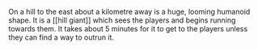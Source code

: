 On a hill to the east about a kilometre away is a huge, looming humanoid shape.
It is a [[hill giant]] which sees the players and begins running towards them.
It takes about 5 minutes for it to get to the players unless they can find a way to outrun it.
